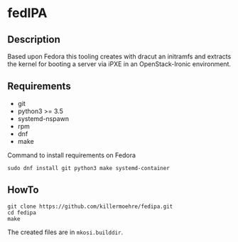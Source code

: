 # fedIPA

## Description

Based upon Fedora this tooling creates with dracut an initramfs and extracts the kernel for booting a server via iPXE in an OpenStack-Ironic environment.

## Requirements

* git
* python3 >= 3.5
* systemd-nspawn
* rpm
* dnf
* make

Command to install requirements on Fedora
```shell
sudo dnf install git python3 make systemd-container
```

## HowTo

```shell
git clone https://github.com/killermoehre/fedipa.git
cd fedipa
make
```

The created files are in `mkosi.builddir`.
